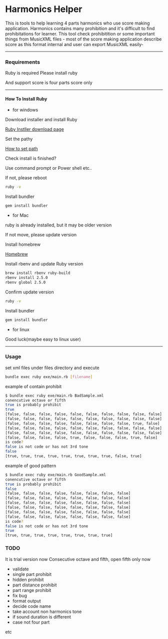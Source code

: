 # Harmonics Helper

This is tools to help learning 4 parts harmonics who use score making application.
Harmonics contains many prohibition and it's difficult to find prohibitations for learner.
This tool check prohibitition or some important things from MusicXML files - most of the score making application describe score as this format internal and user can export MusicXML easily-

---

### Requirements

Ruby is required
Please install ruby

And support score is four parts score only

---

#### How To Install Ruby

- for windows

Download installer and install Ruby

[Ruby Instller download page](https://rubyinstaller.org/)

Set the pathy

[How to set path](https://www.computerhope.com/issues/ch000549.htm)

Check install is finished?

Use command prompt or Power shell etc..

If not, please reboot

```sh
ruby -v
```

Install bundler

```sh
gem install bundler
```

- for Mac

ruby is already installed, but it may be older version

If not move, please update version


Install homebrew

[Homebrew](https://brew.sh/)

Install rbenv and update Ruby version

```sh
brew install rbenv ruby-build
rbenv install 2.5.0
rbenv global 2.5.0
```

Confirm update version

```sh
ruby -v
```

Install bundler

```sh
gem install bundler
```

- for linux

Good luck(maybe easy to linux user)

---

### Usage

set xml files under files directory and execute

```sh
bundle exec ruby exe/main.rb [filename]
```

example of contain prohibit

```sh
$ bundle exec ruby exe/main.rb BadSample.xml
conencutive octave or fifth
true is probably prohibit
true
[false, false, false, false, false, false, false, false, false, false]
[false, false, false, false, false, false, false, false, false, false]
[false, false, false, false, false, false, false, false, true, false]
[false, false, false, false, false, false, false, false, false, false]
[false, false, false, false, false, false, false, false, false, false]
[false, false, false, false, true, false, false, false, true, false]
is code?
false is not code or has not 3rd tone
false
[true, true, true, true, true, true, true, true, false, true]
```

example of good pattern

```sh
$ bundle exec ruby exe/main.rb GoodSample.xml
conencutive octave or fifth
true is probably prohibit
false
[false, false, false, false, false, false, false, false]
[false, false, false, false, false, false, false, false]
[false, false, false, false, false, false, false, false]
[false, false, false, false, false, false, false, false]
[false, false, false, false, false, false, false, false]
[false, false, false, false, false, false, false, false]
is code?
false is not code or has not 3rd tone
true
[true, true, true, true, true, true, true, true]
```


### TODO

It is trial version now
Consecutive octave and fifth, open fifth only now

- validate
- single part prohibit
- hidden prohibit
- part distance prohibit
- part range prohibit
- fix bug
- format output
- decide code name
- take account non harmonics tone
- if sound duration is different
- case not four part

etc